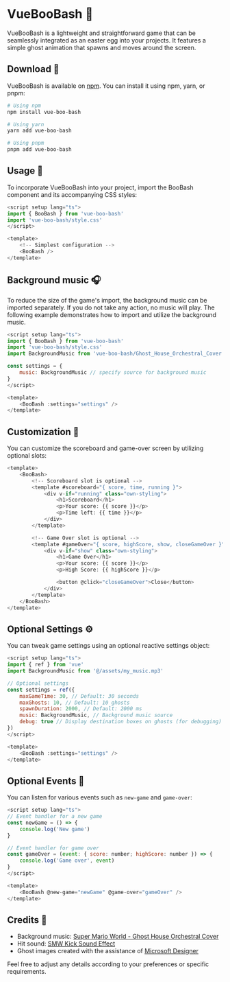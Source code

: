 # VueBooBash 👻

VueBooBash is a lightweight and straightforward game that can be seamlessly integrated as an easter egg into your projects. It features a simple ghost animation that spawns and moves around the screen.

## Download 🚀

VueBooBash is available on [npm](https://www.npmjs.com/package/vue-boo-bash). You can install it using npm, yarn, or pnpm:

```bash
# Using npm
npm install vue-boo-bash

# Using yarn
yarn add vue-boo-bash

# Using pnpm
pnpm add vue-boo-bash
```

## Usage 🎲

To incorporate VueBooBash into your project, import the BooBash component and its accompanying CSS styles:

```javascript
<script setup lang="ts">
import { BooBash } from 'vue-boo-bash'
import 'vue-boo-bash/style.css'
</script>

<template>
    <!-- Simplest configuration -->
    <BooBash />
</template>
```

## Background music 🎧
To reduce the size of the game's import, the background music can be imported separately. If you do not take any action, no music will play. The following example demonstrates how to import and utilize the background music.

```javascript
<script setup lang="ts">
import { BooBash } from 'vue-boo-bash'
import 'vue-boo-bash/style.css'
import BackgroundMusic from 'vue-boo-bash/Ghost_House_Orchestral_Cover.mp3'

const settings = {
    music: BackgroundMusic // specify source for background music
}
</script>

<template>
    <BooBash :settings="settings" />
</template>
```

## Customization 🎨
You can customize the scoreboard and game-over screen by utilizing optional slots:

```javascript
<template>
    <BooBash>
        <!-- Scoreboard slot is optional -->
        <template #scoreboard="{ score, time, running }">
            <div v-if="running" class="own-styling">
                <h1>Scoreboard</h1>
                <p>Your score: {{ score }}</p>
                <p>Time left: {{ time }}</p>
            </div>
        </template>

        <!-- Game Over slot is optional -->
        <template #gameOver="{ score, highScore, show, closeGameOver }">
            <div v-if="show" class="own-styling">
                <h1>Game Over</h1>
                <p>Your score: {{ score }}</p>
                <p>High Score: {{ highScore }}</p>

                <button @click="closeGameOver">Close</button>
            </div>
        </template>
    </BooBash>
</template>
```

## Optional Settings ⚙️
You can tweak game settings using an optional reactive settings object:

```javascript
<script setup lang="ts">
import { ref } from 'vue'
import BackgroundMusic from '@/assets/my_music.mp3'

// Optional settings
const settings = ref({
    maxGameTime: 30, // Default: 30 seconds
    maxGhosts: 10, // Default: 10 ghosts
    spawnDuration: 2000, // Default: 2000 ms
    music: BackgroundMusic, // Background music source
    debug: true // Display destination boxes on ghosts (for debugging)
})
</script>

<template>
    <BooBash :settings="settings" />
</template>
```

## Optional Events 🎉
You can listen for various events such as `new-game` and `game-over`:

```javascript
<script setup lang="ts">
// Event handler for a new game
const newGame = () => {
    console.log('New game')
}

// Event handler for game over
const gameOver = (event: { score: number; highScore: number }) => {
    console.log('Game over', event)
}
</script>

<template>
    <BooBash @new-game="newGame" @game-over="gameOver" />
</template>
```

## Credits 🙌
- Background music: [Super Mario World - Ghost House Orchestral Cover](https://www.youtube.com/watch?v=nGPxmI2Ld9k)  
- Hit sound: [SMW Kick Sound Effect](http://soundfxcenter.com/download-sound/smw-kick-sound-effect/)  
- Ghost images created with the assistance of [Microsoft Designer](https://designer.microsoft.com/image-creator)  

Feel free to adjust any details according to your preferences or specific requirements.
